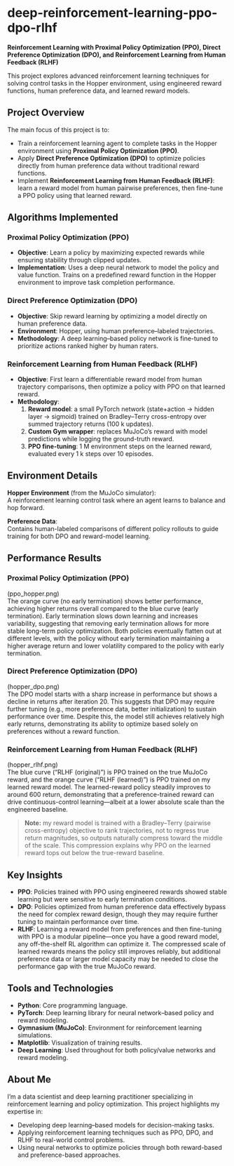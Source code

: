 # deep-reinforcement-learning-ppo-dpo-rlhf  
**Reinforcement Learning with Proximal Policy Optimization (PPO), Direct Preference Optimization (DPO), and Reinforcement Learning from Human Feedback (RLHF)**  

This project explores advanced reinforcement learning techniques for solving control tasks in the Hopper environment, using engineered reward functions, human preference data, and learned reward models.  

## Project Overview  
The main focus of this project is to:  
- Train a reinforcement learning agent to complete tasks in the Hopper environment using **Proximal Policy Optimization (PPO)**.  
- Apply **Direct Preference Optimization (DPO)** to optimize policies directly from human preference data without traditional reward functions.  
- Implement **Reinforcement Learning from Human Feedback (RLHF)**: learn a reward model from human pairwise preferences, then fine-tune a PPO policy using that learned reward.  

## Algorithms Implemented  

### Proximal Policy Optimization (PPO)  
- **Objective**: Learn a policy by maximizing expected rewards while ensuring stability through clipped updates.  
- **Implementation**: Uses a deep neural network to model the policy and value function. Trains on a predefined reward function in the Hopper environment to improve task completion performance.  

### Direct Preference Optimization (DPO)  
- **Objective**: Skip reward learning by optimizing a model directly on human preference data.  
- **Environment**: Hopper, using human preference–labeled trajectories.  
- **Methodology**: A deep learning–based policy network is fine-tuned to prioritize actions ranked higher by human raters.  

### Reinforcement Learning from Human Feedback (RLHF)  
- **Objective**: First learn a differentiable reward model from human trajectory comparisons, then optimize a policy with PPO on that learned reward.  
- **Methodology**:  
  1. **Reward model**: a small PyTorch network (state+action → hidden layer → sigmoid) trained on Bradley–Terry cross-entropy over summed trajectory returns (100 k updates).  
  2. **Custom Gym wrapper**: replaces MuJoCo’s reward with model predictions while logging the ground-truth reward.  
  3. **PPO fine-tuning**: 1 M environment steps on the learned reward, evaluated every 1 k steps over 10 episodes.  

## Environment Details  
**Hopper Environment** (from the MuJoCo simulator):  
A reinforcement learning control task where an agent learns to balance and hop forward.  

**Preference Data**:  
Contains human-labeled comparisons of different policy rollouts to guide training for both DPO and reward-model learning.  

## Performance Results  

### Proximal Policy Optimization (PPO)  
(ppo_hopper.png)  
The orange curve (no early termination) shows better performance, achieving higher returns overall compared to the blue curve (early termination). Early termination slows down learning and increases variability, suggesting that removing early termination allows for more stable long-term policy optimization. Both policies eventually flatten out at different levels, with the policy without early termination maintaining a higher average return and lower volatility compared to the policy with early termination.  

### Direct Preference Optimization (DPO)  
(hopper_dpo.png)  
The DPO model starts with a sharp increase in performance but shows a decline in returns after iteration 20. This suggests that DPO may require further tuning (e.g., more preference data, better initialization) to sustain performance over time. Despite this, the model still achieves relatively high early returns, demonstrating its ability to optimize based solely on preferences without a reward function.  

### Reinforcement Learning from Human Feedback (RLHF)  
(hopper_rlhf.png)  
The blue curve (“RLHF (original)”) is PPO trained on the true MuJoCo reward, and the orange curve (“RLHF (learned)”) is PPO trained on my learned reward model. The learned-reward policy steadily improves to around 600 return, demonstrating that a preference-trained reward can drive continuous-control learning—albeit at a lower absolute scale than the engineered baseline.  
> **Note:** my reward model is trained with a Bradley–Terry (pairwise cross-entropy) objective to rank trajectories, not to regress true return magnitudes, so outputs naturally compress toward the middle of the scale. This compression explains why PPO on the learned reward tops out below the true-reward baseline.  

## Key Insights  
- **PPO**: Policies trained with PPO using engineered rewards showed stable learning but were sensitive to early termination conditions.  
- **DPO**: Policies optimized from human preference data effectively bypass the need for complex reward design, though they may require further tuning to maintain performance over time.  
- **RLHF**: Learning a reward model from preferences and then fine-tuning with PPO is a modular pipeline—once you have a good reward model, any off-the-shelf RL algorithm can optimize it. The compressed scale of learned rewards means the policy still improves reliably, but additional preference data or larger model capacity may be needed to close the performance gap with the true MuJoCo reward.  

## Tools and Technologies  
- **Python**: Core programming language.  
- **PyTorch**: Deep learning library for neural network–based policy and reward modeling.  
- **Gymnasium (MuJoCo)**: Environment for reinforcement learning simulations.  
- **Matplotlib**: Visualization of training results.  
- **Deep Learning**: Used throughout for both policy/value networks and reward modeling.  

## About Me  
I’m a data scientist and deep learning practitioner specializing in reinforcement learning and policy optimization. This project highlights my expertise in:  
- Developing deep learning–based models for decision-making tasks.  
- Applying reinforcement learning techniques such as PPO, DPO, and RLHF to real-world control problems.  
- Using neural networks to optimize policies through both reward-based and preference-based approaches.  
